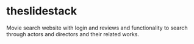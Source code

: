 # theslidestack
Movie search website with login and reviews and functionality to search through actors and directors and their related works.
